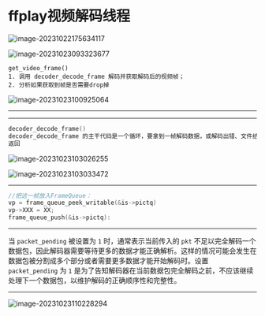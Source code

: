 # ffplay视频解码线程

![image-20231022175634117](https://my-figures.oss-cn-beijing.aliyuncs.com/Figures/image-20231022175634117.png)

![image-20231023093323677](https://my-figures.oss-cn-beijing.aliyuncs.com/Figures/image-20231023093323677.png)

```
get_video_frame()
1. 调⽤ decoder_decode_frame 解码并获取解码后的视频帧；
2. 分析如果获取到帧是否需要drop掉
```

![image-20231023100925064](https://my-figures.oss-cn-beijing.aliyuncs.com/Figures/image-20231023100925064.png)

---------

---------

```c++
decoder_decode_frame()
decoder_decode_frame 的主⼲代码是⼀个循环，要拿到⼀帧解码数据，或解码出错、⽂件结束，才会
返回
```

![image-20231023103026255](https://my-figures.oss-cn-beijing.aliyuncs.com/Figures/image-20231023103026255.png)

![image-20231023103033472](https://my-figures.oss-cn-beijing.aliyuncs.com/Figures/image-20231023103033472.png)

---------

```c++
//把这⼀帧放⼊FrameQueue：
vp = frame_queue_peek_writable(&is->pictq)
vp->XXX = XX;
frame_queue_push(&is->pictq):
```

------------

当 `packet_pending` 被设置为 `1` 时，通常表示当前传入的 `pkt` 不足以完全解码一个数据包，因此解码器需要等待更多的数据才能正确解析。这样的情况可能会发生在数据包被分割成多个部分或者需要更多数据才能开始解码时。设置 `packet_pending` 为 `1` 是为了告知解码器在当前数据包完全解码之前，不应该继续处理下一个数据包，以维护解码的正确顺序性和完整性。

---------------

![image-20231023110228294](https://my-figures.oss-cn-beijing.aliyuncs.com/Figures/image-20231023110228294.png)